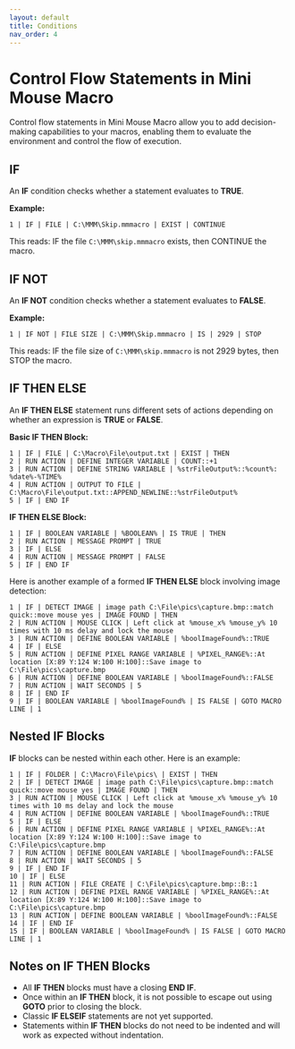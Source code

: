 ```yaml
---
layout: default
title: Conditions
nav_order: 4
---
```


# Control Flow Statements in Mini Mouse Macro

Control flow statements in Mini Mouse Macro allow you to add decision-making capabilities to your macros, enabling them to evaluate the environment and control the flow of execution.

## IF

An **IF** condition checks whether a statement evaluates to **TRUE**.

**Example:**

```
1 | IF | FILE | C:\MMM\Skip.mmmacro | EXIST | CONTINUE
```

This reads: IF the file `C:\MMM\skip.mmmacro` exists, then CONTINUE the macro.

## IF NOT

An **IF NOT** condition checks whether a statement evaluates to **FALSE**.

**Example:**

```
1 | IF NOT | FILE SIZE | C:\MMM\Skip.mmmacro | IS | 2929 | STOP
```

This reads: IF the file size of `C:\MMM\skip.mmmacro` is not 2929 bytes, then STOP the macro.

## IF THEN ELSE

An **IF THEN ELSE** statement runs different sets of actions depending on whether an expression is **TRUE** or **FALSE**.

**Basic IF THEN Block:**

```
1 | IF | FILE | C:\Macro\File\output.txt | EXIST | THEN
2 | RUN ACTION | DEFINE INTEGER VARIABLE | COUNT::+1
3 | RUN ACTION | DEFINE STRING VARIABLE | %strFileOutput%::%count%: %date%-%TIME%
4 | RUN ACTION | OUTPUT TO FILE | C:\Macro\File\output.txt::APPEND_NEWLINE::%strFileOutput%
5 | IF | END IF
```

**IF THEN ELSE Block:**

```
1 | IF | BOOLEAN VARIABLE | %BOOLEAN% | IS TRUE | THEN
2 | RUN ACTION | MESSAGE PROMPT | TRUE
3 | IF | ELSE
4 | RUN ACTION | MESSAGE PROMPT | FALSE
5 | IF | END IF
```

Here is another example of a formed **IF THEN ELSE** block involving image detection:

```
1 | IF | DETECT IMAGE | image path C:\File\pics\capture.bmp::match quick::move mouse yes | IMAGE FOUND | THEN
2 | RUN ACTION | MOUSE CLICK | Left click at %mouse_x% %mouse_y% 10 times with 10 ms delay and lock the mouse
3 | RUN ACTION | DEFINE BOOLEAN VARIABLE | %boolImageFound%::TRUE
4 | IF | ELSE
5 | RUN ACTION | DEFINE PIXEL RANGE VARIABLE | %PIXEL_RANGE%::At location [X:89 Y:124 W:100 H:100]::Save image to C:\File\pics\capture.bmp
6 | RUN ACTION | DEFINE BOOLEAN VARIABLE | %boolImageFound%::FALSE
7 | RUN ACTION | WAIT SECONDS | 5
8 | IF | END IF
9 | IF | BOOLEAN VARIABLE | %boolImageFound% | IS FALSE | GOTO MACRO LINE | 1
```

## Nested IF Blocks

**IF** blocks can be nested within each other. Here is an example:

```
1 | IF | FOLDER | C:\Macro\File\pics\ | EXIST | THEN
2 | IF | DETECT IMAGE | image path C:\File\pics\capture.bmp::match quick::move mouse yes | IMAGE FOUND | THEN
3 | RUN ACTION | MOUSE CLICK | Left click at %mouse_x% %mouse_y% 10 times with 10 ms delay and lock the mouse
4 | RUN ACTION | DEFINE BOOLEAN VARIABLE | %boolImageFound%::TRUE
5 | IF | ELSE
6 | RUN ACTION | DEFINE PIXEL RANGE VARIABLE | %PIXEL_RANGE%::At location [X:89 Y:124 W:100 H:100]::Save image to C:\File\pics\capture.bmp
7 | RUN ACTION | DEFINE BOOLEAN VARIABLE | %boolImageFound%::FALSE
8 | RUN ACTION | WAIT SECONDS | 5
9 | IF | END IF
10 | IF | ELSE
11 | RUN ACTION | FILE CREATE | C:\File\pics\capture.bmp::B::1
12 | RUN ACTION | DEFINE PIXEL RANGE VARIABLE | %PIXEL_RANGE%::At location [X:89 Y:124 W:100 H:100]::Save image to C:\File\pics\capture.bmp
13 | RUN ACTION | DEFINE BOOLEAN VARIABLE | %boolImageFound%::FALSE
14 | IF | END IF
15 | IF | BOOLEAN VARIABLE | %boolImageFound% | IS FALSE | GOTO MACRO LINE | 1
```

## Notes on IF THEN Blocks

- All **IF THEN** blocks must have a closing **END IF**.
- Once within an **IF THEN** block, it is not possible to escape out using **GOTO** prior to closing the block.
- Classic **IF ELSEIF** statements are not yet supported.
- Statements within **IF THEN** blocks do not need to be indented and will work as expected without indentation.

